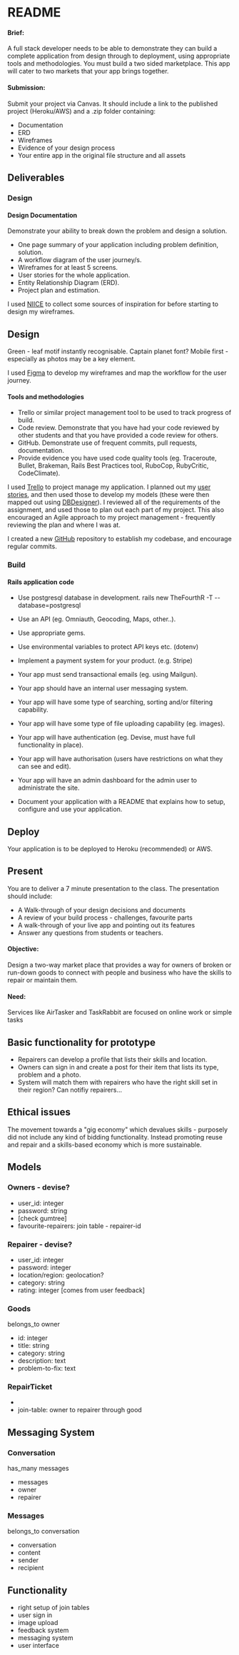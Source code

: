 # README

#### Brief: 
A full stack developer needs to be able to demonstrate they can build a complete application from design through to deployment, using appropriate tools and methodologies. You must build a two sided marketplace. This app will cater to two markets that your app brings together.

#### Submission:
Submit your project via Canvas. It should include a link to the published project (Heroku/AWS) and a .zip folder containing:
- Documentation
- ERD
- Wireframes
- Evidence of your design process
- Your entire app in the original file structure and all assets


## Deliverables

### Design 
#### Design Documentation
Demonstrate your ability to break down the problem and design a solution.
- One page summary of your application including problem definition, solution.
- A workflow diagram of the user journey/s.
- Wireframes for at least 5 screens.
- User stories for the whole application.
- Entity Relationship Diagram (ERD).
- Project plan and estimation.

I used [NIICE]() to collect some sources of inspiration for before starting to design my wireframes. 

## Design
Green - leaf motif instantly recognisable. 
Captain planet font? 
Mobile first - especially as photos may be a key element. 


I used [Figma](https://www.figma.com/file/fDL71gH16gZv1DHKe1SZWa6a/TheFourthR) to develop my wireframes and map the workflow for the user journey. 


#### Tools and methodologies
- Trello or similar project management tool to be used to track progress of build.
- Code review. Demonstrate that you have had your code reviewed by other students and that you have provided a code review for others.
- GitHub. Demonstrate use of frequent commits, pull requests, documentation.
- Provide evidence you have used code quality tools (eg. Traceroute, Bullet, Brakeman, Rails Best Practices tool, RuboCop, RubyCritic, CodeClimate).

I used [Trello](https://trello.com/b/IpcW7stE/thefourthr) to project manage my application. I planned out my [user stories](https://trello.com/b/IpcW7stE/thefourthr), and then used those to develop my models (these were then mapped out using [DBDesigner](http://dbdesigner.net/designer/schema/121955)). I reviewed all of the requirements of the assignment, and used those to plan out each part of my project. This also encouraged an Agile approach to my project management - frequently reviewing the plan and where I was at. 

I created a new [GitHub](https://github.com/hannah-be/the-fourth-R) repository to establish my codebase, and encourage regular commits. 

### Build 
#### Rails application code
- Use postgresql database in development.
rails new TheFourthR -T --database=postgresql
- Use an API (eg. Omniauth, Geocoding, Maps, other..).

- Use appropriate gems.

- Use environmental variables to protect API keys etc. (dotenv)
- Implement a payment system for your product. (e.g. Stripe)
- Your app must send transactional emails (eg. using Mailgun).
- Your app should have an internal user messaging system.
- Your app will have some type of searching, sorting and/or filtering capability.
- Your app will have some type of file uploading capability (eg. images).
- Your app will have authentication (eg. Devise, must have full functionality in place).
- Your app will have authorisation (users have restrictions on what they can see and edit).
- Your app will have an admin dashboard for the admin user to administrate the site.
- Document your application with a README that explains how to setup, configure and use your application.


## Deploy 
Your application is to be deployed to Heroku (recommended) or AWS.

## Present 
You are to deliver a 7 minute presentation to the class.
The presentation should include:
- A Walk-through of your design decisions and documents
- A review of your build process - challenges, favourite parts
- A walk-through of your live app and pointing out its features
- Answer any questions from students or teachers.


#### Objective: 
Design a two-way market place that provides a way for owners of broken or run-down goods to connect with people and business who have the skills to repair or maintain them. 

#### Need:
Services like AirTasker and TaskRabbit are focused on online work or simple tasks 

## Basic functionality for prototype
- Repairers can develop a profile that lists their skills and location. 
- Owners can sign in and create a post for their item that lists its type, problem and a photo. 
- System will match them with repairers who have the right skill set in their region? Can notifiy repairers...

## Ethical issues
The movement towards a "gig economy" which devalues skills - purposely did not include any kind of bidding functionality. Instead promoting reuse and repair and a skills-based economy which is more sustainable. 



## Models

### Owners - devise?
- user_id: integer
- password: string
- [check gumtree]
- favourite-repairers: join table - repairer-id

### Repairer - devise?
- user_id: integer
- password: integer
- location/region: geolocation?
- category: string
- rating: integer [comes from user feedback]


### Goods
belongs_to owner
- id: integer
- title: string
- category: string
- description: text
- problem-to-fix: text


### RepairTicket
- 
- join-table: owner to repairer through good

## Messaging System
### Conversation
has_many messages
- messages
- owner
- repairer

### Messages
belongs_to conversation
- conversation
- content
- sender
- recipient

## Functionality
- right setup of join tables
- user sign in
- image upload
- feedback system
- messaging system
- user interface
